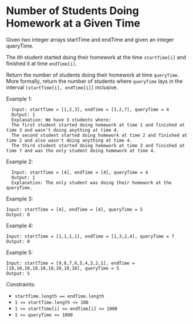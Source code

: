 # Number of Students Doing Homework at a Given Time

Given two integer arrays startTime and endTime and given an integer queryTime.

The ith student started doing their homework at the time `startTime[i]` and
finished it at time `endTime[i]`.

Return the number of students doing their homework at time `queryTime`. More
formally, return the number of students where `queryTime` lays in the interval
`[startTime[i], endTime[i]]` inclusive.

Example 1:

```
  Input: startTime = [1,2,3], endTime = [3,2,7], queryTime = 4
  Output: 1
  Explanation: We have 3 students where:
  The first student started doing homework at time 1 and finished at time 3 and wasn't doing anything at time 4.
  The second student started doing homework at time 2 and finished at time 2 and also wasn't doing anything at time 4.
  The third student started doing homework at time 3 and finished at time 7 and was the only student doing homework at time 4.
```

Example 2:

```
  Input: startTime = [4], endTime = [4], queryTime = 4
  Output: 1
  Explanation: The only student was doing their homework at the queryTime.
```

Example 3:

```
Input: startTime = [4], endTime = [4], queryTime = 5
Output: 0
```

Example 4:

```
Input: startTime = [1,1,1,1], endTime = [1,3,2,4], queryTime = 7
Output: 0
```

Example 5:

```
Input: startTime = [9,8,7,6,5,4,3,2,1], endTime = [10,10,10,10,10,10,10,10,10], queryTime = 5
Output: 5
```

Constraints:

- `startTime.length == endTime.length`
- `1 <= startTime.length <= 100`
- `1 <= startTime[i] <= endTime[i] <= 1000`
- `1 <= queryTime <= 1000`
